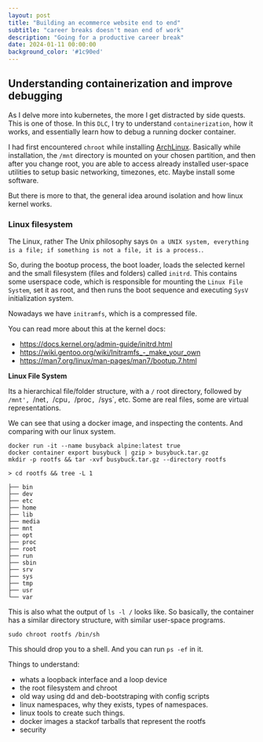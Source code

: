 ```yaml
---
layout: post
title: "Building an ecommerce website end to end"
subtitle: "career breaks doesn't mean end of work"
description: "Going for a productive career break"
date: 2024-01-11 00:00:00
background_color: '#1c90ed'
---
```



## Understanding containerization and improve debugging

As I delve more into kubernetes, the more I get distracted by side quests. This is one of those. In this `DLC`,
I try to understand `containerization`, how it works, and essentially learn how to debug a running docker container.

I had first encountered `chroot` while installing [ArchLinux](https://wiki.archlinux.org/title/installation_guide#Chroot). Basically while installation,
the `/mnt` directory is mounted on your chosen partition, and then after you change root, you are able to access already installed user-space utilities
to setup basic networking, timezones, etc. Maybe install some software.

But there is more to that, the general idea around isolation and how linux kernel works.


### Linux filesystem

The Linux, rather The Unix philosophy says `On a UNIX system, everything is a file; if something is not a file, it is a process.`.

So, during the bootup process, the boot loader, loads the selected kernel and the small filesystem (files and folders) called `initrd`.
This contains some userspace code, which is responsible for mounting the `Linux File System`, set it as root, and then runs the boot sequence and 
executing `SysV` initialization system.

Nowadays we have `initramfs`, which is a compressed file.

You can read more about this at the kernel docs:
- https://docs.kernel.org/admin-guide/initrd.html
- https://wiki.gentoo.org/wiki/Initramfs_-_make_your_own
- https://man7.org/linux/man-pages/man7/bootup.7.html


**Linux File System**

Its a hierarchical file/folder structure, with a `/` root directory, followed by `/mnt', `/net`, `/cpu`, `/proc`, `/sys`, etc.
Some are real files, some are virtual representations.

We can see that using a docker image, and inspecting the contents. And comparing with our linux system.


```shell
docker run -it --name busyback alpine:latest true
docker container export busybuck | gzip > busybuck.tar.gz
mkdir -p rootfs && tar -xvf busybuck.tar.gz --directory rootfs
```

```shell
> cd rootfs && tree -L 1

├── bin
├── dev
├── etc
├── home
├── lib
├── media
├── mnt
├── opt
├── proc
├── root
├── run
├── sbin
├── srv
├── sys
├── tmp
├── usr
└── var
```

This is also what the output of `ls -l /` looks like. So basically, the container has a similar directory structure, with similar user-space programs.

```shell
sudo chroot rootfs /bin/sh
```

This should drop you to a shell. And you can run `ps -ef` in it.

Things to understand:
- whats a loopback interface and a loop device
- the root filesystem and chroot
- old way using dd and deb-bootstraping with config scripts
- linux namespaces, why they exists, types of namespaces.
- linux tools to create such things.
- docker images a stackof tarballs that represent the rootfs
- security
